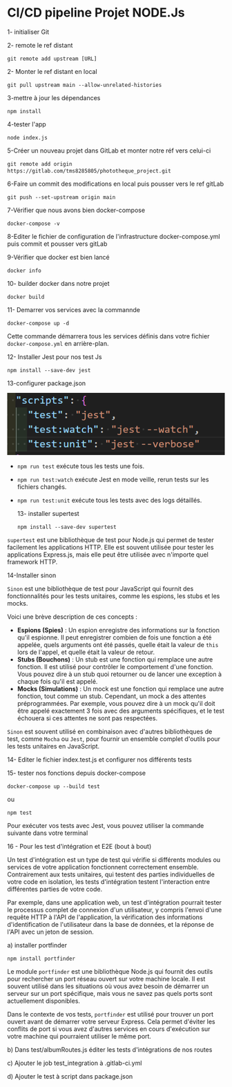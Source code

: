 # CI/CD pipeline Projet NODE.Js

1- initialiser Git

2- remote le ref distant

```
git remote add upstream [URL]
```

2- Monter le ref distant en local

```
git pull upstream main --allow-unrelated-histories
```

3-mettre à jour les dépendances

```
npm install
```

4-tester l'app

```
node index.js
```

5-Créer un nouveau projet dans GitLab et monter notre réf vers celui-ci

```
git remote add origin https://gitlab.com/tms8285805/phototheque_project.git
```

6-Faire un commit des modifications en local puis pousser vers le ref gitLab

```
git push --set-upstream origin main
```

7-Vérifier que nous avons bien docker-compose

```
docker-compose -v
```

8-Editer le fichier de configuration de l'infrastructure docker-compose.yml puis commit et pousser vers gitLab

9-Vérifier que docker est bien lancé

```
docker info
```

10- builder docker dans notre projet

```
docker build
```

11- Demarrer vos services avec la commannde

```
docker-compose up -d
```

Cette commande démarrera tous les services définis dans votre fichier `docker-compose.yml` en arrière-plan.

12- Installer Jest pour nos test Js

```
npm install --save-dev jest

```

13-configurer package.json

![1708025819185](image/Etapes/1708025819185.png)

* `npm run test` exécute tous les tests une fois.
* `npm run test:watch` exécute Jest en mode veille, rerun tests sur les fichiers changés.
* `npm run test:unit` exécute tous les tests avec des logs détaillés.

  13- installer supertest

  ```
  npm install --save-dev supertest
  ```

`supertest` est une bibliothèque de test pour Node.js qui permet de tester facilement les applications HTTP. Elle est souvent utilisée pour tester les applications Express.js, mais elle peut être utilisée avec n'importe quel framework HTTP.

14-Installer sinon

 `Sinon` est une bibliothèque de test pour JavaScript qui fournit des fonctionnalités pour les tests unitaires, comme les espions, les stubs et les mocks.

Voici une brève description de ces concepts :

* **Espions (Spies)** : Un espion enregistre des informations sur la fonction qu'il espionne. Il peut enregistrer combien de fois une fonction a été appelée, quels arguments ont été passés, quelle était la valeur de `this` lors de l'appel, et quelle était la valeur de retour.
* **Stubs (Bouchons)** : Un stub est une fonction qui remplace une autre fonction. Il est utilisé pour contrôler le comportement d'une fonction. Vous pouvez dire à un stub quoi retourner ou de lancer une exception à chaque fois qu'il est appelé.
* **Mocks (Simulations)** : Un mock est une fonction qui remplace une autre fonction, tout comme un stub. Cependant, un mock a des attentes préprogrammées. Par exemple, vous pouvez dire à un mock qu'il doit être appelé exactement 3 fois avec des arguments spécifiques, et le test échouera si ces attentes ne sont pas respectées.

`Sinon` est souvent utilisé en combinaison avec d'autres bibliothèques de test, comme `Mocha` ou `Jest`, pour fournir un ensemble complet d'outils pour les tests unitaires en JavaScript.

14- Editer le fichier index.test.js et configurer nos différents tests

15- tester nos fonctions depuis docker-compose

```
docker-compose up --build test
```

ou

```
npm test
```

Pour exécuter vos tests avec Jest, vous pouvez utiliser la commande suivante dans votre terminal

16 - Pour les test d'intégration et E2E (bout à bout)

Un test d'intégration est un type de test qui vérifie si différents modules ou services de votre application fonctionnent correctement ensemble. Contrairement aux tests unitaires, qui testent des parties individuelles de votre code en isolation, les tests d'intégration testent l'interaction entre différentes parties de votre code.

Par exemple, dans une application web, un test d'intégration pourrait tester le processus complet de connexion d'un utilisateur, y compris l'envoi d'une requête HTTP à l'API de l'application, la vérification des informations d'identification de l'utilisateur dans la base de données, et la réponse de l'API avec un jeton de session.

   a) installer portfinder

```
npm install portfinder
```

Le module `portfinder` est une bibliothèque Node.js qui fournit des outils pour rechercher un port réseau ouvert sur votre machine locale. Il est souvent utilisé dans les situations où vous avez besoin de démarrer un serveur sur un port spécifique, mais vous ne savez pas quels ports sont actuellement disponibles.

Dans le contexte de vos tests, `portfinder` est utilisé pour trouver un port ouvert avant de démarrer votre serveur Express. Cela permet d'éviter les conflits de port si vous avez d'autres services en cours d'exécution sur votre machine qui pourraient utiliser le même port.

b) Dans test/albumRoutes.js éditer les tests d'intégrations de nos routes

c) Ajouter le job test_integration à .gitlab-ci.yml

d) Ajouter le test à script dans package.json

